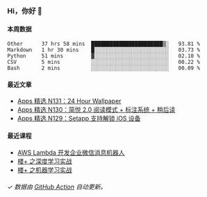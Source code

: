 ### Hi，你好 👋

#### 本周数据

<!--START_SECTION:waka-->
```text
Other      37 hrs 58 mins  ███████████████████████▒░   93.81 % 
Markdown   1 hr 30 mins    █░░░░░░░░░░░░░░░░░░░░░░░░   03.73 % 
Python     51 mins         ▓░░░░░░░░░░░░░░░░░░░░░░░░   02.10 % 
CSV        5 mins          ░░░░░░░░░░░░░░░░░░░░░░░░░   00.22 % 
Bash       2 mins          ░░░░░░░░░░░░░░░░░░░░░░░░░   00.09 % 
```
<!--END_SECTION:waka-->

#### 最近文章

<!-- BLOG:START -->
- [Apps 精选 N131：24 Hour Wallpaper](http://huhuhang.com/post/product-hunt/product-hunt-n131)
- [Apps 精选 N130：简悦 2.0 阅读模式 + 标注系统 + 稍后读](http://huhuhang.com/post/product-hunt/product-hunt-n130)
- [Apps 精选 N129：Setapp 支持解锁 iOS 设备](http://huhuhang.com/post/product-hunt/product-hunt-n129)
<!-- BLOG:END -->

#### 最近课程

<!-- SYL:START -->
- [AWS Lambda 开发企业微信消息机器人](https://lanqiao.cn/courses/2868)
- [楼+ 之深度学习实战](https://lanqiao.cn/courses/2617)
- [楼+ 之机器学习实战](https://lanqiao.cn/courses/2616)
<!-- SYL:END -->

###### ✓ 数据由 [GitHub Action](https://github.com/huhuhang/huhuhang/actions) 自动更新。
